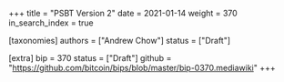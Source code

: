 +++
title = "PSBT Version 2"
date = 2021-01-14
weight = 370
in_search_index = true

[taxonomies]
authors = ["Andrew Chow"]
status = ["Draft"]

[extra]
bip = 370
status = ["Draft"]
github = "https://github.com/bitcoin/bips/blob/master/bip-0370.mediawiki"
+++

